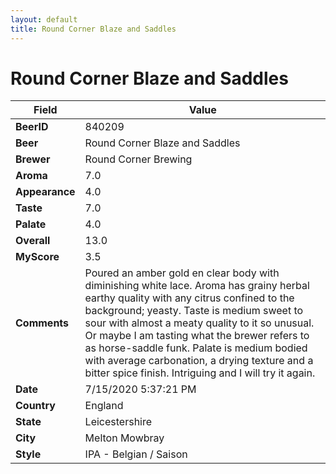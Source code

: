```yaml
---
layout: default
title: Round Corner Blaze and Saddles
---
```


# Round Corner Blaze and Saddles

| Field         | Value     |
|---------------|-----------|
| **BeerID** | 840209 |
| **Beer** | Round Corner Blaze and Saddles |
| **Brewer** | Round Corner Brewing |
| **Aroma** | 7.0 |
| **Appearance** | 4.0 |
| **Taste** | 7.0 |
| **Palate** | 4.0 |
| **Overall** | 13.0 |
| **MyScore** | 3.5 |
| **Comments** | Poured an amber gold en clear body with diminishing white lace. Aroma has grainy herbal earthy quality with any citrus confined to the background; yeasty. Taste is medium sweet to sour with almost a meaty quality to it so unusual. Or maybe I am tasting what the brewer refers to as horse-saddle funk. Palate is medium bodied with average carbonation, a drying texture and a bitter spice finish.  Intriguing and I will try it again. |
| **Date** | 7/15/2020 5:37:21 PM |
| **Country** | England |
| **State** | Leicestershire |
| **City** | Melton Mowbray |
| **Style** | IPA - Belgian / Saison |
